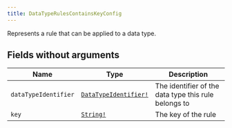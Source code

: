 ```yaml
---
title: DataTypeRulesContainsKeyConfig
---
```


Represents a rule that can be applied to a data type.

## Fields without arguments

| Name | Type | Description |
|------|------|-------------|
| `dataTypeIdentifier` | [`DataTypeIdentifier!`](../object/datatypeidentifier.md) | The identifier of the data type this rule belongs to |
| `key` | [`String!`](../scalar/string.md) | The key of the rule |

